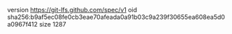 version https://git-lfs.github.com/spec/v1
oid sha256:b9af5ec08fe0cb3eae70afeada0a91b03c9a239f30655ea608ea5d0a0967f412
size 1287
